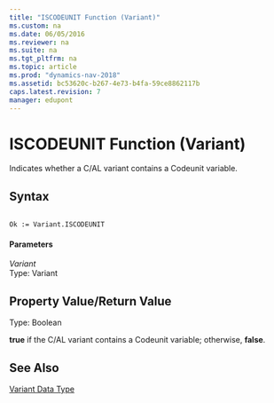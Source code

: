 ```yaml
---
title: "ISCODEUNIT Function (Variant)"
ms.custom: na
ms.date: 06/05/2016
ms.reviewer: na
ms.suite: na
ms.tgt_pltfrm: na
ms.topic: article
ms.prod: "dynamics-nav-2018"
ms.assetid: bc53620c-b267-4e73-b4fa-59ce8862117b
caps.latest.revision: 7
manager: edupont
---
```

# ISCODEUNIT Function (Variant)
Indicates whether a C/AL variant contains a Codeunit variable.  
  
## Syntax  
  
```  
  
Ok := Variant.ISCODEUNIT  
```  
  
#### Parameters  
 *Variant*  
 Type: Variant  
  
## Property Value/Return Value  
 Type: Boolean  
  
 **true** if the C/AL variant contains a Codeunit variable; otherwise, **false**.  
  
## See Also  
 [Variant Data Type](Variant-Data-Type.md)